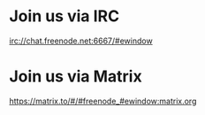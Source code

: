 # Join us via IRC

<a href="irc://chat.freenode.net:6667/#ewindow">irc://chat.freenode.net:6667/#ewindow</a>


# Join us via Matrix

<a href="https://matrix.to/#/#freenode_#ewindow:matrix.org">https://matrix.to/#/#freenode_#ewindow:matrix.org</a>
